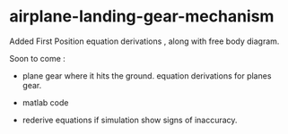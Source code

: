 # airplane-landing-gear-mechanism

Added First Position equation derivations , along with free body diagram. 

Soon to come : 
  * plane gear where it hits the ground.
    equation derivations for planes gear. 
  * matlab code 
  
  * rederive equations if simulation show signs of inaccuracy.
